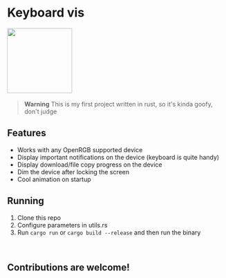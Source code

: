 <h1 id="title">Keyboard vis</h1>

<img src="https://github.com/dgudim/keyboard_vis/assets/34401005/a0877013-1818-4fc3-84de-aaa7857e5824" height=150 id="icon"></img>
<img src="https://github.com/dgudim/keyboard_vis/assets/34401005/7dc8f223-8a7c-41b9-bb4c-5a31c96b02c7" height=0 id="thumb"></img>

> **Warning**
> This is my first project written in rust, so it's kinda goofy, don't judge

## Features
- Works with any OpenRGB supported device
- Display important notifications on the device (keyboard is quite handy)
- Display download/file copy progress on the device
- Dim the device after locking the screen
- Cool animation on startup

## Running 

1. Clone this repo
2. Configure parameters in utils.rs
3. Run `cargo run` or `cargo build --release` and then run the binary

<br>

## Contributions are welcome!

